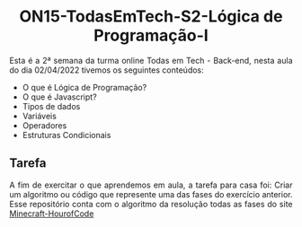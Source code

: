 # <div align = "center" >ON15-TodasEmTech-S2-Lógica de Programação-I </div>

<div align = "justify">
Esta é a 2ª semana da turma online Todas em Tech - Back-end, nesta aula do dia 02/04/2022 tivemos os seguintes conteúdos:
</div>

- O que é Lógica de Programação?
- O que é Javascript?
- Tipos de dados
- Variáveis
- Operadores
- Estruturas Condicionais

## Tarefa

<div align = "justify">

A fim de exercitar o que aprendemos em aula, a tarefa para casa foi: Criar um algoritmo ou código que represente uma das fases do exercício anterior. 
Esse repositório conta com o algoritmo da resolução todas as fases do site [Minecraft-HourofCode](https://studio.code.org/s/mc/lessons/1/levels/1)

</div>